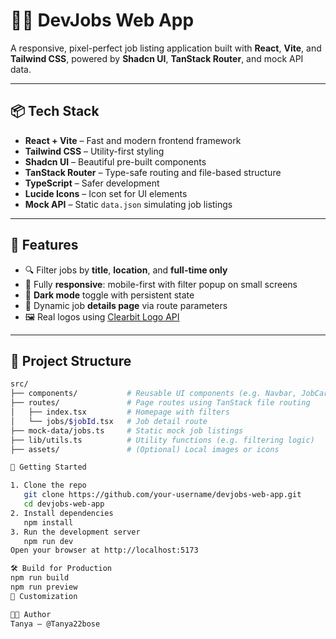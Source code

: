 # 🧑‍💼 DevJobs Web App

A responsive, pixel-perfect job listing application built with **React**, **Vite**, and **Tailwind CSS**, powered by **Shadcn UI**, **TanStack Router**, and mock API data.

---

## 📦 Tech Stack

- **React + Vite** – Fast and modern frontend framework
- **Tailwind CSS** – Utility-first styling
- **Shadcn UI** – Beautiful pre-built components
- **TanStack Router** – Type-safe routing and file-based structure
- **TypeScript** – Safer development
- **Lucide Icons** – Icon set for UI elements
- **Mock API** – Static `data.json` simulating job listings

---

## 🚀 Features

- 🔍 Filter jobs by **title**, **location**, and **full-time only**
- 📱 Fully **responsive**: mobile-first with filter popup on small screens
- 🌙 **Dark mode** toggle with persistent state
- 🔗 Dynamic job **details page** via route parameters
- 🖼️ Real logos using [Clearbit Logo API](https://clearbit.com/logo)

---

## 📁 Project Structure

```bash
src/
├── components/           # Reusable UI components (e.g. Navbar, JobCard, Filters)
├── routes/               # Page routes using TanStack file routing
│   ├── index.tsx         # Homepage with filters
│   └── jobs/$jobId.tsx   # Job detail route
├── mock-data/jobs.ts     # Static mock job listings
├── lib/utils.ts          # Utility functions (e.g. filtering logic)
├── assets/               # (Optional) Local images or icons

🧪 Getting Started

1. Clone the repo
   git clone https://github.com/your-username/devjobs-web-app.git
   cd devjobs-web-app
2. Install dependencies
   npm install
3. Run the development server
   npm run dev
Open your browser at http://localhost:5173

🛠️ Build for Production
npm run build
npm run preview
🧰 Customization

🧑‍💻 Author
Tanya – @Tanya22bose
```
